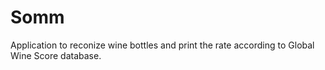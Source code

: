 # Somm
Application to reconize wine bottles and print the rate according to Global Wine Score database.
